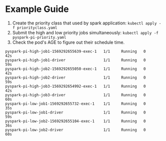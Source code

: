 # Example Guide
1. Create the priority class that used by spark application: `kubectl apply -f priorityclass.yaml`
2. Submit the high and low priority jobs simultaneously: `kubectl apply -f pyspark-pi-priority.yaml`
3. Check the pod's AGE to figure out their schedule time.
```$xslt
pyspark-pi-high-job1-1569292655639-exec-1   1/1     Running   0          42s
pyspark-pi-high-job1-driver                 1/1     Running   0          59s
pyspark-pi-high-job2-1569292655050-exec-1   1/1     Running   0          42s
pyspark-pi-high-job2-driver                 1/1     Running   0          59s
pyspark-pi-high-job3-1569292654992-exec-1   1/1     Running   0          42s
pyspark-pi-high-job3-driver                 1/1     Running   0          60s
pyspark-pi-low-job1-1569292655732-exec-1    1/1     Running   0          35s
pyspark-pi-low-job1-driver                  1/1     Running   0          59s
pyspark-pi-low-job2-1569292655104-exec-1    1/1     Running   0          36s
pyspark-pi-low-job2-driver                  1/1     Running   0          60s
```


